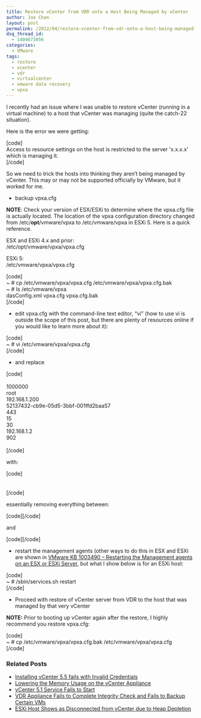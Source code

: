 ```yaml
---
title: Restore vCenter from VDR onto a Host Being Managed by vCenter
author: Joe Chan
layout: post
permalink: /2012/04/restore-vcenter-from-vdr-onto-a-host-being-managed-by-vcenter/
dsq_thread_id:
  - 1404673056
categories:
  - VMware
tags:
  - restore
  - vcenter
  - vdr
  - virtualcenter
  - vmware data recovery
  - vpxa
---
```

I recently had an issue where I was unable to restore vCenter (running in a virtual machine) to a host that vCenter was managing (quite the catch-22 situation).

Here is the error we were getting:

[code]  
Access to resource settings on the host is restricted to the server 'x.x.x.x' which is managing it.  
[/code]

So we need to trick the hosts into thinking they aren&#8217;t being managed by vCenter. This may or may not be supported officially by VMware, but it worked for me.

- backup vpxa.cfg

**NOTE**: Check your version of ESX/ESXi to determine where the vpxa.cfg file is actually located. The location of the vpxa configuration directory changed from /etc/**opt**/vmware/vpxa to /etc/vmware/vpxa in ESXi 5. Here is a quick reference.

ESX and ESXi 4.x and prior:  
/etc/opt/vmware/vpxa/vpxa.cfg

ESXi 5:  
/etc/vmware/vpxa/vpxa.cfg

[code]  
~ # cp /etc/vmware/vpxa/vpxa.cfg /etc/vmware/vpxa/vpxa.cfg.bak  
~ # ls /etc/vmware/vpxa  
dasConfig.xml vpxa.cfg vpxa.cfg.bak  
[/code]

- edit vpxa.cfg with the command-line text editor, &#8220;vi&#8221; (how to use vi is outside the scope of this post, but there are plenty of resources online if you would like to learn more about it):

[code]  
~ # vi /etc/vmware/vpxa/vpxa.cfg  
[/code]

- and replace

[code]  
<vpxa>  
<bundleVersion>1000000</bundleVersion>  
<datastorePrincipal>root</datastorePrincipal>  
<hostIp>192.168.1.200</hostIp>  
<hostKey>52137432-cb9e-05d5-3bbf-001ffd2baa57</hostKey>  
<hostPort>443</hostPort>  
<licenseExpiryNotificationThreshold>15</licenseExpiryNotificationThreshold>  
<memoryCheckerTimeInSecs>30</memoryCheckerTimeInSecs>  
<serverIp>192.168.1.2</serverIp>  
<serverPort>902</serverPort>  
</vpxa>  
[/code]

with:

[code]  
<vpxa>  
</vpxa>  
[/code]

essentially removing everything between:

[code]<vpxa>[/code]

and

[code]</vpxa>[/code]

- restart the management agents (other ways to do this in ESX and ESXi are shown in <a title="Restarting the Management agents on an ESX or ESXi Server" href="http://kb.vmware.com/kb/1003490" onclick="javascript:_gaq.push(['_trackEvent','outbound-article','http://kb.vmware.com/kb/1003490']);" target="_blank">VMware KB 1003490 &#8211; Restarting the Management agents on an ESX or ESXi Server</a>, but what I show below is for an ESXi host:

[code]  
~ # /sbin/services.sh restart  
[/code]

- Proceed with restore of vCenter server from VDR to the host that was managed by that very vCenter

**NOTE:** Prior to booting up vCenter again after the restore, I highly recommend you restore vpxa.cfg:

[code]  
~ # cp /etc/vmware/vpxa/vpxa.cfg.bak /etc/vmware/vpxa/vpxa.cfg  
[/code]

<div class="SPOSTARBUST-Related-Posts">
  <H3>
    Related Posts
  </H3>
  
  <ul class="entry-meta">
    <li class="SPOSTARBUST-Related-Post">
      <a title="Installing vCenter 5.5 fails with Invalid Credentials" href="http://virtuallyhyper.com/2013/10/installing-vcenter-fails-invalid-credentials/" onclick="javascript:_gaq.push(['_trackEvent','outbound-article','http://virtuallyhyper.com/2013/10/installing-vcenter-fails-invalid-credentials/']);" rel="bookmark">Installing vCenter 5.5 fails with Invalid Credentials</a>
    </li>
    <li class="SPOSTARBUST-Related-Post">
      <a title="Lowering the Memory Usage on the vCenter Appliance" href="http://virtuallyhyper.com/2013/04/lowering-the-memory-usage-on-the-vcenter-appliance/" onclick="javascript:_gaq.push(['_trackEvent','outbound-article','http://virtuallyhyper.com/2013/04/lowering-the-memory-usage-on-the-vcenter-appliance/']);" rel="bookmark">Lowering the Memory Usage on the vCenter Appliance</a>
    </li>
    <li class="SPOSTARBUST-Related-Post">
      <a title="vCenter 5.1 Service Fails to Start" href="http://virtuallyhyper.com/2013/02/vcenter-5-1-service-fails-to-start/" onclick="javascript:_gaq.push(['_trackEvent','outbound-article','http://virtuallyhyper.com/2013/02/vcenter-5-1-service-fails-to-start/']);" rel="bookmark">vCenter 5.1 Service Fails to Start</a>
    </li>
    <li class="SPOSTARBUST-Related-Post">
      <a title="VDR Appliance Fails to Complete Integrity Check and Fails to Backup Certain VMs" href="http://virtuallyhyper.com/2012/09/vdr-appliance-fails-to-complete-integrity-check-and-fails-to-backup-certain-vms/" onclick="javascript:_gaq.push(['_trackEvent','outbound-article','http://virtuallyhyper.com/2012/09/vdr-appliance-fails-to-complete-integrity-check-and-fails-to-backup-certain-vms/']);" rel="bookmark">VDR Appliance Fails to Complete Integrity Check and Fails to Backup Certain VMs</a>
    </li>
    <li class="SPOSTARBUST-Related-Post">
      <a title="ESXi Host Shows as Disconnected from vCenter due to Heap Depletion" href="http://virtuallyhyper.com/2012/08/esxi-host-shows-as-disconnected-from-vcenter-due-to-heap-depletion/" onclick="javascript:_gaq.push(['_trackEvent','outbound-article','http://virtuallyhyper.com/2012/08/esxi-host-shows-as-disconnected-from-vcenter-due-to-heap-depletion/']);" rel="bookmark">ESXi Host Shows as Disconnected from vCenter due to Heap Depletion</a>
    </li>
  </ul>
</div>

<p class="wp-flattr-button">
  <a class="FlattrButton" style="display:none;" href="http://virtuallyhyper.com/2012/04/restore-vcenter-from-vdr-onto-a-host-being-managed-by-vcenter/" title=" Restore vCenter from VDR onto a Host Being Managed by vCenter" rev="flattr;uid:virtuallyhyper;language:en_GB;category:text;tags:restore,vcenter,vdr,virtualcenter,vmware data recovery,vpxa,blog;button:compact;">I recently had a very interesting issue. An ESXi host was showing up as disconnected in vCenter, however going directly to the host worked fine. Trying to reconnect the host...</a>
</p>